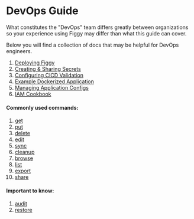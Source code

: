 # DevOps Guide

What constitutes the "DevOps" team differs greatly between organizations so your experience using Figgy may differ
than what this guide can cover.


Below you will find a collection of docs that may be helpful for DevOps engineers.

1. [Deploying Figgy](/getting-started/deployment/select-type/)
1. [Creating & Sharing Secrets](/user-guides/how-to/share-secrets/)
1. [Configuring CICD Validation](/user-guides/how-to/cicd-validation/)
1. [Example Dockerized Application](https://github.com/figtools/figgy.python-reference)
1. [Managing Application Configs](/user-guides/how-to/manage-application-configs/)
1. [IAM Cookbook](/advanced/iam-cookbook/)


#### Commonly used commands:

1. [get](/commands/config/get/)
1. [put](/commands/config/put/)
1. [delete](/commands/config/delete/)
1. [edit](/commands/config/edit/)
1. [sync](/commands/config/sync/)
1. [cleanup](/commands/config/cleanup/)
1. [browse](/commands/config/browse/)
1. [list](/commands/config/list/)
1. [export](/commands/iam/export/)
1. [share](/commands/iam/share/)

#### Important to know:

1. [audit](/commands/config/audit/)
1. [restore](/commands/config/restore/)
